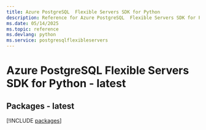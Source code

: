 ```yaml
---
title: Azure PostgreSQL  Flexible Servers SDK for Python
description: Reference for Azure PostgreSQL  Flexible Servers SDK for Python
ms.date: 05/14/2025
ms.topic: reference
ms.devlang: python
ms.service: postgresqlflexibleservers
---
```

# Azure PostgreSQL  Flexible Servers SDK for Python - latest
## Packages - latest
[!INCLUDE [packages](postgresql--flexible-servers-index.md)]